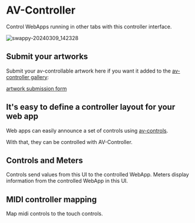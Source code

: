# AV-Controller
Control WebApps running in other tabs with this controller interface. 

![swappy-20240309_142328](https://github.com/felixniemeyer/av-controller/assets/5720176/eb453d32-1ddf-4463-9484-1ec66f12ad5b)

## Submit your artworks
Submit your av-controllable artwork here if you want it added to the [av-controller gallery](https://gfx.aimparency.org/av-controller/):

[artwork submission form](https://docs.google.com/forms/d/e/1FAIpQLSdYC4PtUV1GckbhWMo1u11YqGI--s6ncMxrVF87sOIVVP2gqA/viewform)

## It's easy to define a controller layout for your web app
Web apps can easily announce a set of controls using [av-controls](https://github.com/felixniemeyer/av-controls). 

With that, they can be controlled with AV-Controller. 

## Controls and Meters
Controls send values from this UI to the controlled WebApp. 
Meters display information from the controlled WebApp in this UI. 

## MIDI controller mapping
Map midi controls to the touch controls. 

